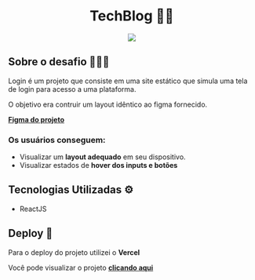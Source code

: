
<div align="center">
    <h1>TechBlog 🔑👤</h1> 
    <img src="https://github.com/user-attachments/assets/a357af8a-c7ba-42c0-9f34-1d1c56a758cb">
</div>

<h2>Sobre o desafio 👨🏻‍💻</h2>
<p>Login é um projeto que consiste em uma site estático que simula uma tela de login para acesso a uma plataforma.</p>
<p>O objetivo era contruir um layout idêntico ao figma fornecido. </p>
<p> <a href="https://www.figma.com/design/Yb9IBH56g7T1hdIyZ3BMNO/Desafios---CodeLab?node-id=4261-2&t=9LZhwgzehecnXQK6-0"><b>Figma do projeto</b></a></p>


<h3> Os usuários conseguem: </h3>
<ul>
  <li>Visualizar um <b>layout adequado</b> em seu dispositivo.</li>
  <li>Visualizar estados de <b>hover dos inputs e botões</b></li>
</ul>


<h2>Tecnologias Utilizadas ⚙️</h1> 
<ul>
  <li>ReactJS</li> 
</ul>


<h2>Deploy 🚀</h3>
<p>Para o deploy do projeto utilizei o <b>Vercel</b></p>
<p>Você pode visualizar o projeto <a href="https://desafios-codelab-desafio-04.vercel.app/"> <b>clicando aqui</b> </a> </p>
